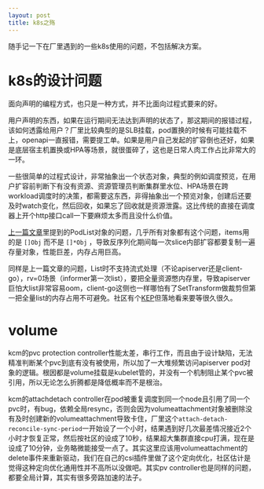```yaml
---
layout: post
title: k8s之殇
---
```


随手记一下在厂里遇到的一些k8s使用的问题，不包括解决方案。

# k8s的设计问题

面向声明的编程方式，也只是一种方式，并不比面向过程式要来的好。

用户声明的东西，如果在运行期间无法达到声明的状态了，那这期间的报错过程，该如何透露给用户？厂里比较典型的是SLB挂载，pod置换的时候有可能挂载不上，openapi一直报错，需要提工单。如果是用户自己发起的扩容倒也还好，如果是底层宿主机置换或HPA等场景，就很蛋碎了，这也是日常人肉工作占比非常大的一环。

一些很简单的过程式设计，非常抽象出一个状态对象，典型的例如调度预览，在用户扩容前判断下有没有资源、资源管理员判断集群里水位、HPA场景在跨workload调度时的决策，都需要这东西，非得抽象出一个预览对象，创建后还要及时watch变化，然后回收，如果忘了回收就是资源泄露。这比传统的直接在调度器上开个http接口call一下要麻烦太多而且没什么价值。

[上一篇文章](/2022/10/28/k8s-informer-mem-optimize.html)里提到的PodList对象的问题，几乎所有对象都有这个问题，items用的是 `[]Obj` 而不是 `[]*Obj` ，导致反序列化期间每一次slice内部扩容都要复制一遍存量对象，性能巨差，内存占用巨高。

同样是上一篇文章的问题，List时不支持流式处理（不论apiserver还是client-go），rv=0场景（informer第一次list），要把全量资源憋内存里，导致apiserver巨怕大list非常容易oom，client-go这侧也一样哪怕有了SetTransform做裁剪但第一把全量list的内存占用不可避免。社区有个[KEP](https://github.com/kubernetes/enhancements/tree/master/keps/sig-api-machinery/3157-watch-list)但落地看来要等很久很久。

# volume

kcm的pvc protection controller性能太差，串行工作，而且由于设计缺陷，无法精准判断某个pvc到底有没有被使用，所以加了一大堆频繁访问apiserver pod对象的逻辑。根因都是volume挂载是kubelet管的，并没有一个机制阻止某个pvc被引用，所以无论怎么折腾都是降低概率而不是根治。

kcm的attachdetach controller在pod被重复调度到同一个node且引用了同一个pvc时，有bug，依赖全局resync，否则会因为volumeattachment对象被删除没有及时创建新的volumeattachment导致卡住，厂里这个`attach-detach-reconcile-sync-period`一开始设了一个小时，结果遇到好几次最差情况接近2个小时才恢复正常，然后按社区的设成了10秒，结果超大集群直接cpu打满，现在是设成了10分钟，业务略微能接受一点了。其实这里应该用volumeattachment的delete事件来重新驱动，我们在自己的csi插件里做了这个定向优化，社区估计是觉得这种定向优化通用性并不高所以没做吧。其实pv controller也是同样的问题，都要全局计算，其实有很多旁路加速的法子。